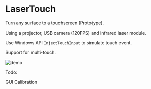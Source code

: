 # LaserTouch

Turn any surface to a touchscreen (Prototype).

Using a projector, USB camera (120FPS) and infrared laser module. 

Use Windows API `InjectTouchInput` to simulate touch event.

Support for multi-touch.

![demo](./demo.gif)



Todo:

GUI Calibration